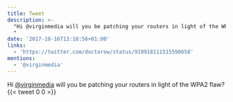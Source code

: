 ```yaml
---
title: Tweet
description: >-
  "Hi @virginmedia will you be patching your routers in light of the WPA2 flaw?
  "
date: '2017-10-16T13:10:56+01:00'
links:
  - 'https://twitter.com/doctorow/status/919918111515590658'
mentions:
  - '@virginmedia'
---
```

Hi [@virginmedia](https://twitter.com/@virginmedia) will you be patching your routers in light of the WPA2 flaw? 
      {{< tweet 0 0 >}}
    
